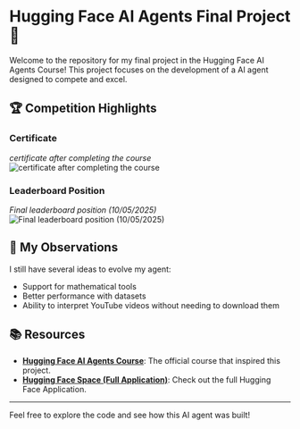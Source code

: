 # Hugging Face AI Agents Final Project 🚀

Welcome to the repository for my final project in the Hugging Face AI Agents Course! This project focuses on the development of a AI agent designed to compete and excel.

## 🏆 Competition Highlights

### Certificate
*certificate after completing the course*
![certificate after completing the course](https://github.com/user-attachments/assets/4b87cd4f-1797-4aff-a83e-072050696edf)


### Leaderboard Position
*Final leaderboard position (10/05/2025)*
![Final leaderboard position (10/05/2025)](https://github.com/user-attachments/assets/e2eb2d12-f6f4-4c82-b84a-442ac3ad68eb)

## 📌 My Observations

I still have several ideas to evolve my agent:
-   Support for mathematical tools
-   Better performance with datasets
-   Ability to interpret YouTube videos without needing to download them

## 📚 Resources

-   **[Hugging Face AI Agents Course](https://huggingface.co/learn/agents-course/unit0/introduction)**: The official course that inspired this project.
-   **[Hugging Face Space (Full Application)](https://huggingface.co/spaces/gbrlmoraes/hf_agents_final_project)**: Check out the full Hugging Face Application.

---

Feel free to explore the code and see how this AI agent was built!
